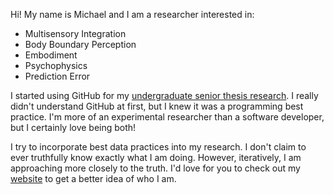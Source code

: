 Hi! My name is Michael and I am a researcher interested in:

- Multisensory Integration
- Body Boundary Perception
- Embodiment
- Psychophysics
- Prediction Error

I started using GitHub for my [undergraduate senior thesis research](https://github.com/mmccoy-01/RTI). I really didn't understand GitHub at first, but I knew it was a programming best practice. I'm more of an experimental researcher than a software developer, but I certainly love being both!

I try to incorporate best data practices into my research. I don't claim to ever truthfully know exactly what I am doing. However, iteratively, I am approaching more closely to the truth. I'd love for you to check out my [website](katalepsara.com) to get a better idea of who I am.
